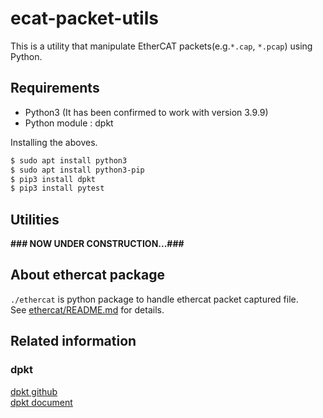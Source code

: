 # ecat-packet-utils

This is a utility that manipulate EtherCAT packets(e.g.`*.cap`, `*.pcap`) using Python.

## Requirements

* Python3 (It has been confirmed to work with version 3.9.9)
* Python module : dpkt

Installing the aboves.
```sh
$ sudo apt install python3
$ sudo apt install python3-pip
$ pip3 install dpkt
$ pip3 install pytest
```

## Utilities

__**### NOW UNDER CONSTRUCTION...###**__

## About ethercat package

`./ethercat` is python package to handle ethercat packet captured file.  
See [ethercat/README.md](ethercat/README.md) for details.  


## Related information

### dpkt

[dpkt github](https://github.com/kbandla/dpkt)  
[dpkt document](https://dpkt.readthedocs.io/en/latest/index.html)  



